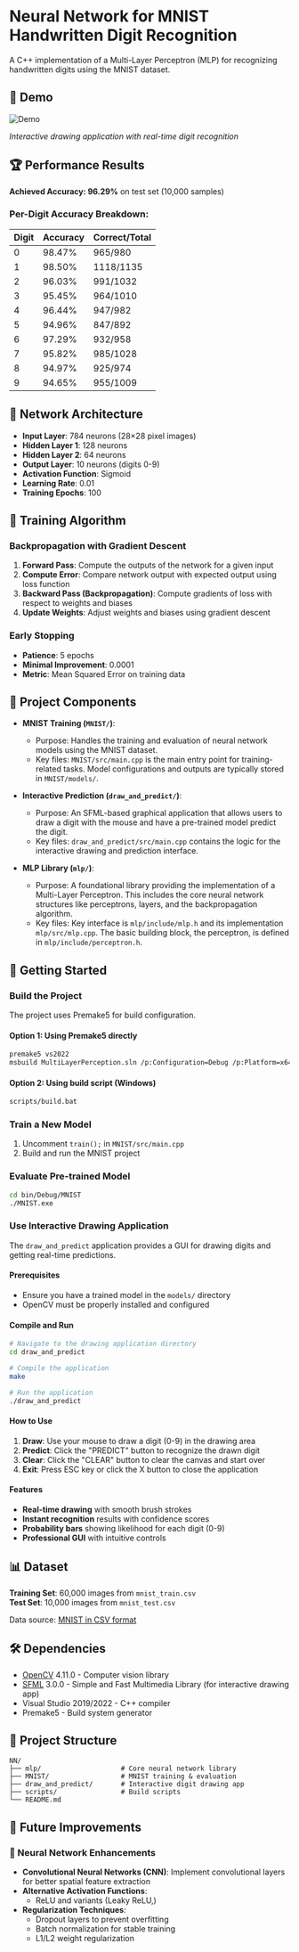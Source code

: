 # Neural Network for MNIST Handwritten Digit Recognition

A C++ implementation of a Multi-Layer Perceptron (MLP) for recognizing handwritten digits using the MNIST dataset.

## 🎯 Demo

![Demo](assets/demo.gif)

*Interactive drawing application with real-time digit recognition*

## 🏆 Performance Results

**Achieved Accuracy: 96.29%** on test set (10,000 samples)

### Per-Digit Accuracy Breakdown:
| Digit | Accuracy | Correct/Total |
|-------|----------|---------------|
| 0     | 98.47%   | 965/980       |
| 1     | 98.50%   | 1118/1135     |
| 2     | 96.03%   | 991/1032      |
| 3     | 95.45%   | 964/1010      |
| 4     | 96.44%   | 947/982       |
| 5     | 94.96%   | 847/892       |
| 6     | 97.29%   | 932/958       |
| 7     | 95.82%   | 985/1028      |
| 8     | 94.97%   | 925/974       |
| 9     | 94.65%   | 955/1009      |

## 🧠 Network Architecture

- **Input Layer**: 784 neurons (28×28 pixel images)
- **Hidden Layer 1**: 128 neurons
- **Hidden Layer 2**: 64 neurons  
- **Output Layer**: 10 neurons (digits 0-9)
- **Activation Function**: Sigmoid
- **Learning Rate**: 0.01
- **Training Epochs**: 100

## 🔬 Training Algorithm

### Backpropagation with Gradient Descent

1. **Forward Pass**: Compute the outputs of the network for a given input
2. **Compute Error**: Compare network output with expected output using loss function
3. **Backward Pass (Backpropagation)**: Compute gradients of loss with respect to weights and biases
4. **Update Weights**: Adjust weights and biases using gradient descent

### Early Stopping
- **Patience**: 5 epochs
- **Minimal Improvement**: 0.0001
- **Metric**: Mean Squared Error on training data

## 📁 Project Components

- **MNIST Training (`MNIST/`)**:
    - Purpose: Handles the training and evaluation of neural network models using the MNIST dataset.
    - Key files: `MNIST/src/main.cpp` is the main entry point for training-related tasks. Model configurations and outputs are typically stored in `MNIST/models/`.

- **Interactive Prediction (`draw_and_predict/`)**:
    - Purpose: An SFML-based graphical application that allows users to draw a digit with the mouse and have a pre-trained model predict the digit.
    - Key files: `draw_and_predict/src/main.cpp` contains the logic for the interactive drawing and prediction interface.

- **MLP Library (`mlp/`)**:
    - Purpose: A foundational library providing the implementation of a Multi-Layer Perceptron. This includes the core neural network structures like perceptrons, layers, and the backpropagation algorithm.
    - Key files: Key interface is `mlp/include/mlp.h` and its implementation `mlp/src/mlp.cpp`. The basic building block, the perceptron, is defined in `mlp/include/perceptron.h`.

## 🚀 Getting Started

### Build the Project

The project uses Premake5 for build configuration.

#### Option 1: Using Premake5 directly
```bash
premake5 vs2022
msbuild MultiLayerPerception.sln /p:Configuration=Debug /p:Platform=x64
```

#### Option 2: Using build script (Windows)
```bash
scripts/build.bat
```

### Train a New Model
1. Uncomment `train();` in `MNIST/src/main.cpp`
2. Build and run the MNIST project

### Evaluate Pre-trained Model
```bash
cd bin/Debug/MNIST
./MNIST.exe
```

### Use Interactive Drawing Application

The `draw_and_predict` application provides a GUI for drawing digits and getting real-time predictions.

#### Prerequisites
- Ensure you have a trained model in the `models/` directory
- OpenCV must be properly installed and configured

#### Compile and Run
```bash
# Navigate to the drawing application directory
cd draw_and_predict

# Compile the application
make

# Run the application
./draw_and_predict
```

#### How to Use
1. **Draw**: Use your mouse to draw a digit (0-9) in the drawing area
2. **Predict**: Click the "PREDICT" button to recognize the drawn digit
3. **Clear**: Click the "CLEAR" button to clear the canvas and start over
4. **Exit**: Press ESC key or click the X button to close the application

#### Features
- **Real-time drawing** with smooth brush strokes
- **Instant recognition** results with confidence scores
- **Probability bars** showing likelihood for each digit (0-9)
- **Professional GUI** with intuitive controls

## 📊 Dataset

**Training Set**: 60,000 images from `mnist_train.csv`  
**Test Set**: 10,000 images from `mnist_test.csv`

Data source: [MNIST in CSV format](https://pjreddie.com/projects/mnist-in-csv/)

## 🛠️ Dependencies

- [OpenCV](https://github.com/opencv/opencv) 4.11.0 - Computer vision library
- [SFML](https://www.sfml-dev.org/) 3.0.0 - Simple and Fast Multimedia Library (for interactive drawing app)
- Visual Studio 2019/2022 - C++ compiler
- Premake5 - Build system generator

## 📁 Project Structure

```
NN/
├── mlp/                    # Core neural network library
├── MNIST/                  # MNIST training & evaluation
├── draw_and_predict/       # Interactive digit drawing app
├── scripts/                # Build scripts
└── README.md
```

## 🚀 Future Improvements

### 🧠 Neural Network Enhancements
- **Convolutional Neural Networks (CNN)**: Implement convolutional layers for better spatial feature extraction
- **Alternative Activation Functions**:
  - ReLU and variants (Leaky ReLU,)
- **Regularization Techniques**:
  - Dropout layers to prevent overfitting
  - Batch normalization for stable training
  - L1/L2 weight regularization
